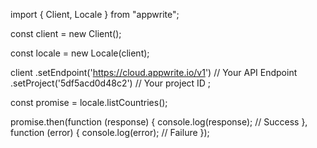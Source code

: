 import { Client, Locale } from "appwrite";

const client = new Client();

const locale = new Locale(client);

client
    .setEndpoint('https://cloud.appwrite.io/v1') // Your API Endpoint
    .setProject('5df5acd0d48c2') // Your project ID
;

const promise = locale.listCountries();

promise.then(function (response) {
    console.log(response); // Success
}, function (error) {
    console.log(error); // Failure
});